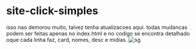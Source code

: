 # site-click-simples
isso nao demorou muito, talvez tenha atualizacoes aqui.
todas mudancas podem ser feitas apenas no index.html e no codigo se encontra detalhado oque cada linha faz, card, nomes, desc e midias.
![sg](https://cdn.discordapp.com/attachments/1180707033561976864/1320354907869675610/image.png?ex=67694bd5&is=6767fa55&hm=3bf5d9bc58037de72807f81a9ef8a1f6c477fa165d53dee060ed5cf80604c43d&)
